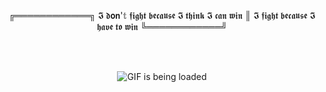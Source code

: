 <p align="center">
╔════════════╗
 𝕴 𝖉𝗼𝗻'𝕥 𝖋𝖎𝖌𝖍𝖙 
 𝖇𝖊𝖈𝖆𝖚𝖘𝖊 𝕴 𝖙𝖍𝖎𝖓𝖐 
 𝕴 𝖈𝖆𝖓 𝖜𝖎𝖓 ║ 𝕴 𝖋𝖎𝖌𝖍𝖙 
 𝖇𝖊𝖈𝖆𝖚𝖘𝖊 𝕴 𝖍𝖆𝖛𝖊 𝖙𝖔 𝖜𝖎𝖓 
╚════════════╝
</p>
<br/>
<br/>
<p align="center">
  <img src="https://github.com/arth2002/arth2002/blob/main/gif/ezgif.com-gif-maker.gif" alt="GIF is being loaded">
</p>
